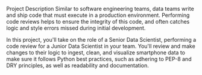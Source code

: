 Project Description
Similar to software engineering teams, data teams write and ship code that must execute in a production environment. Performing code reviews helps to ensure the integrity of this code, and often catches logic and style errors missed during initial development.

In this project, you'll take on the role of a Senior Data Scientist, performing a code review for a Junior Data Scientist in your team. You'll review and make changes to their logic to ingest, clean, and visualize smartphone data to make sure it follows Python best practices, such as adhering to PEP-8 and DRY principles, as well as readability and documentation.
